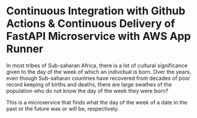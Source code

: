 # Continuous Integration with Github Actions & Continuous Delivery of FastAPI Microservice with AWS App Runner

In most tribes of Sub-saharan Africa, there is a lot of cultural significance given to the day of the week of which an individual is born. Over the years, even though Sub-saharan countries have recovered from decades of poor record keeping of births and deaths, there are large swathes of the population who do not know the day of the week they were born?

This is a microservice that finds what the day of the week of a date in the past or the future was or will be, respectively.
